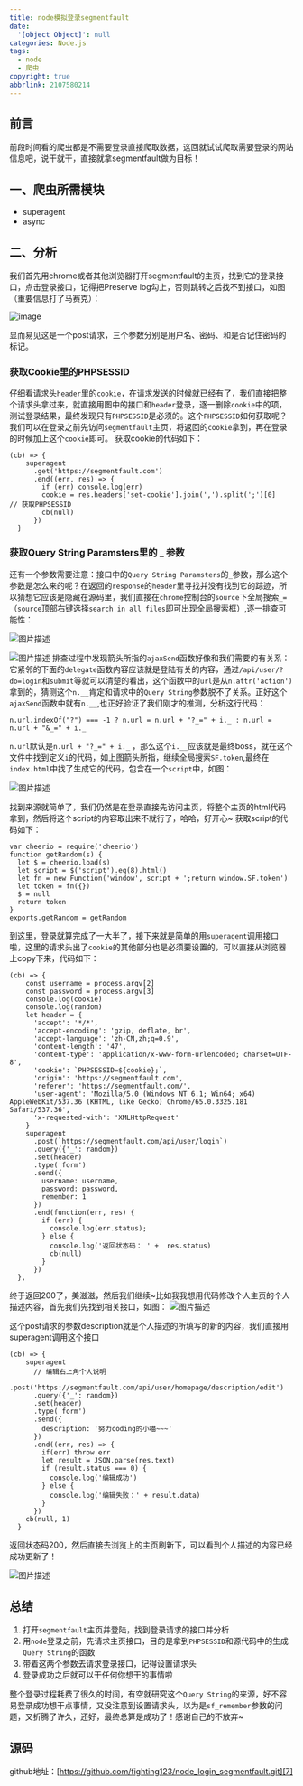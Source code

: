 ```yaml
---
title: node模拟登录segmentfault
date:
  '[object Object]': null
categories: Node.js
tags:
  - node
  - 爬虫
copyright: true
abbrlink: 2107580214
---
```

## 前言 ##
前段时间看的爬虫都是不需要登录直接爬取数据，这回就试试爬取需要登录的网站信息吧，说干就干，直接就拿segmentfault做为目标！

## 一、爬虫所需模块 ##

 - superagent
 - async
## 二、分析 ##
我们首先用chrome或者其他浏览器打开segmentfault的主页，找到它的登录接口，点击登录接口，记得把Preserve log勾上，否则跳转之后找不到接口，如图（重要信息打了马赛克）：

![image](https://raw.githubusercontent.com/fighting123/hexo_images/master/oldArticleImages/node%E6%A8%A1%E6%8B%9F%E7%99%BB%E5%BD%95segmentfault1.png)

显而易见这是一个post请求，三个参数分别是用户名、密码、和是否记住密码的标记。
### 获取Cookie里的PHPSESSID ###
仔细看请求头`header`里的`cookie`，在请求发送的时候就已经有了，我们直接把整个请求头拿过来，就直接用图中的接口和`header`登录，逐一删除`cookie`中的项，测试登录结果，最终发现只有`PHPSESSID`是必须的。这个`PHPSESSID`如何获取呢？我们可以在登录之前先访问`segmentfault`主页，将返回的`cookie`拿到，再在登录的时候加上这个`cookie`即可。
获取cookie的代码如下：

```
(cb) => {
    superagent
      .get('https://segmentfault.com')
      .end((err, res) => {
        if (err) console.log(err)
        cookie = res.headers['set-cookie'].join(',').split(';')[0]   // 获取PHPSESSID
        cb(null)
      })
  }
```
### 获取Query String Paramsters里的 _ 参数 ###
还有一个参数需要注意：接口中的`Query String Paramsters`的`_`参数，那么这个参数是怎么来的呢？在返回的`response`的`header`里寻找并没有找到它的踪迹，所以猜想它应该是隐藏在源码里，我们直接在`chrome`控制台的`source`下全局搜索`_=`（`source`顶部右键选择`search in all files`即可出现全局搜索框）,逐一排查可能性：

![图片描述](https://raw.githubusercontent.com/fighting123/hexo_images/master/oldArticleImages/node%E6%A8%A1%E6%8B%9F%E7%99%BB%E5%BD%95segmentfault2.png)

![图片描述](https://raw.githubusercontent.com/fighting123/hexo_images/master/oldArticleImages/node%E6%A8%A1%E6%8B%9F%E7%99%BB%E5%BD%95segmentfault3.png)
排查过程中发现箭头所指的`ajaxSend`函数好像和我们需要的有关系：它紧邻的下面的`delegate`函数内容应该就是登陆有关的内容，通过`/api/user/?do=login`和`submit`等就可以清楚的看出，这个函数中的`url`是从`n.attr('action')`拿到的，猜测这个`n.__`肯定和请求中的`Query String`参数脱不了关系。正好这个`ajaxSend`函数中就有`n.__`,也正好验证了我们刚才的推测，分析这行代码：
```
n.url.indexOf("?") === -1 ? n.url = n.url + "?_=" + i._ : n.url = n.url + "&_=" + i._
```
`n.url`默认是`n.url + "?_=" + i._` ，那么这个`i.__`应该就是最终boss，就在这个文件中找到定义`i`的代码，如上图箭头所指，继续全局搜索`SF.token`,最终在`index.html`中找了生成它的代码，包含在一个`script`中，如图：

![图片描述](https://raw.githubusercontent.com/fighting123/hexo_images/master/oldArticleImages/node%E6%A8%A1%E6%8B%9F%E7%99%BB%E5%BD%95segmentfault4.png)

找到来源就简单了，我们仍然是在登录直接先访问主页，将整个主页的html代码拿到，然后将这个script的内容取出来不就行了，哈哈，好开心~
获取script的代码如下：

```
var cheerio = require('cheerio')
function getRandom(s) {
  let $ = cheerio.load(s)
  let script = $('script').eq(8).html()
  let fn = new Function('window', script + ';return window.SF.token')
  let token = fn({})
  $ = null
  return token
}
exports.getRandom = getRandom
```
到这里，登录就算完成了一大半了，接下来就是简单的用`superagent`调用接口啦，这里的请求头出了`cookie`的其他部分也是必须要设置的，可以直接从浏览器上copy下来，代码如下：

```
(cb) => {
    const username = process.argv[2]
    const password = process.argv[3]
    console.log(cookie)
    console.log(random)
    let header = {
      'accept': '*/*',
      'accept-encoding': 'gzip, deflate, br',
      'accept-language': 'zh-CN,zh;q=0.9',
      'content-length': '47',
      'content-type': 'application/x-www-form-urlencoded; charset=UTF-8',
      'cookie': `PHPSESSID=${cookie};`,
      'origin': 'https://segmentfault.com',
      'referer': 'https://segmentfault.com/',
      'user-agent': 'Mozilla/5.0 (Windows NT 6.1; Win64; x64) AppleWebKit/537.36 (KHTML, like Gecko) Chrome/65.0.3325.181 Safari/537.36',
      'x-requested-with': 'XMLHttpRequest'
    }
    superagent
      .post(`https://segmentfault.com/api/user/login`)
      .query({'_': random})
      .set(header)
      .type('form')
      .send({
        username: username,
        password: password,
        remember: 1
      })
      .end(function(err, res) {
        if (err) {
          console.log(err.status);
        } else {
          console.log('返回状态码： ' +  res.status)
          cb(null)
        }
      })
  },
```
终于返回200了，美滋滋，然后我们继续~比如我我想用代码修改个人主页的个人描述内容，首先我们先找到相关接口，如图：
![图片描述](https://raw.githubusercontent.com/fighting123/hexo_images/master/oldArticleImages/node%E6%A8%A1%E6%8B%9F%E7%99%BB%E5%BD%95segmentfault5.png)

这个post请求的参数description就是个人描述的所填写的新的内容，我们直接用superagent调用这个接口
```
(cb) => {
    superagent
      // 编辑右上角个人说明
      .post('https://segmentfault.com/api/user/homepage/description/edit')
      .query({'_': random})
      .set(header)
      .type('form')
      .send({
        description: '努力coding的小喵~~~'
      })
      .end((err, res) => {
        if(err) throw err
        let result = JSON.parse(res.text)
        if (result.status === 0) {
          console.log('编辑成功')
        } else {
          console.log('编辑失败：' + result.data)
        }
      })
    cb(null, 1)
  }
```
返回状态码200，然后直接去浏览上的主页刷新下，可以看到个人描述的内容已经成功更新了！

![图片描述](https://raw.githubusercontent.com/fighting123/hexo_images/master/oldArticleImages/node%E6%A8%A1%E6%8B%9F%E7%99%BB%E5%BD%95segmentfault6.png)
## 总结 ##

 1. 打开`segmentfault`主页并登陆，找到登录请求的接口并分析
 2. 用`node`登录之前，先请求主页接口，目的是拿到`PHPSESSID`和源代码中的生成`Query String`的函数
 3. 带着这两个参数去请求登录接口，记得设置请求头
 4. 登录成功之后就可以干任何你想干的事情啦

整个登录过程耗费了很久的时间，有空就研究这个`Query String`的来源，好不容易登录成功想干点事情，又没注意到设置请求头，以为是`sf_remember`参数的问题，又折腾了许久，还好，最终总算是成功了！感谢自己的不放弃~
## 源码 ##
github地址：[https://github.com/fighting123/node_login_segmentfault.git][7]


  [1]: /img/bVbdwop
  [2]: /img/bVbdwc1
  [3]: /img/bVbdwgX
  [4]: /img/bVbdwia
  [5]: /img/bVbdxXp
  [6]: /img/bVbdyF8
  [7]: https://github.com/fighting123/node_login_segmentfault.git
